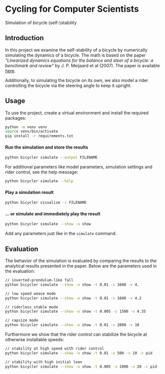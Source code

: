 # Cycling for Computer Scientists
Simulation of bicycle (self-)stability

## Introduction
In this project we examine the self-stability of a bicycle by numerically simulating the dynamics of a bicycle.
The math is based on the paper _"Linearized dynamics equations for the balance and steer of a bicycle: a benchmark and review"_ by J. P. Meijaard et al (2007). The paper is available [here](https://royalsocietypublishing.org/doi/full/10.1098/rspa.2007.1857).

Additionally, to simulating the bicycle on its own, we also model a rider controlling the bicycle via the steering angle to keep it upright.


## Usage
To use the project, create a virtual environment and install the required packages:

```bash
python -m venv venv
source venv/bin/activate
pip install -r requirements.txt
```


#### Run the simulation and store the results
```bash
python bicycler simulate --output FILENAME
```
For additional parameters like model parameters, simulation settings and rider control, see the help message:
```bash
python bicycler simulate --help
```

#### Play a simulation result
```bash
python bicycler visualize -i FILENAME
```

#### ... or simulate and immediately play the result
```bash
python bicycler simulate --show -o show
```
Add any parameters just like in the `simulate` command.

## Evaluation
The behavior of the simulation is evaluated by comparing the results to the analytical results presented in the paper. Below are the parameters used in the evaluation:
```bash
// inverted-prendulum-like fall
python bicycler simulate --show -o show -t 0.01 -s 1600 -v 4.

// low speed weave mode
python bicycler simulate --show -o show -t 0.01 -s 1600 -v 4.2

// riderless stable mode
python bicycler simulate --show -o show -t 0.005 -s 1500 -v 4.35

// capsize mode
python bicycler simulate --show -o show -t 0.01 -s 2000 -v 10
```

Furthermore we show that the rider control can stabilize the bicycle at otherwise installable speeds:
```bash
// stability at high speed with rider control
python bicycler simulate --show -o show -t 0.01 -s 500 -v 10 -c pid

// stability with high initial lean
python bicycler simulate --show -o show -t 0.005 -s 1000 -v 20 -c pid --roll 20
```
